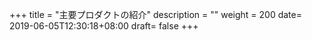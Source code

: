 +++
title = "主要プロダクトの紹介"
description = ""
weight = 200
date= 2019-06-05T12:30:18+08:00
draft= false
+++
